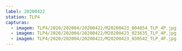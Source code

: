 ```yaml
---
label: 20200422
station: TLP4
capturas:
  - imagem: TLP4/2020/202004/20200422/M20200423_004854_TLP_4P.jpg
  - imagem: TLP4/2020/202004/20200422/M20200423_023635_TLP_4P.jpg
  - imagem: TLP4/2020/202004/20200422/M20200423_030542_TLP_4P.jpg
---
```

